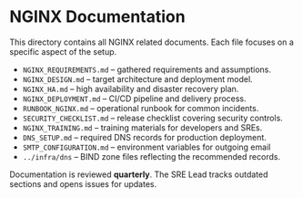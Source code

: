 # NGINX Documentation

This directory contains all NGINX related documents. Each file focuses on a specific aspect of the setup.

- `NGINX_REQUIREMENTS.md` – gathered requirements and assumptions.
- `NGINX_DESIGN.md` – target architecture and deployment model.
- `NGINX_HA.md` – high availability and disaster recovery plan.
- `NGINX_DEPLOYMENT.md` – CI/CD pipeline and delivery process.
- `RUNBOOK_NGINX.md` – operational runbook for common incidents.
- `SECURITY_CHECKLIST.md` – release checklist covering security controls.
- `NGINX_TRAINING.md` – training materials for developers and SREs.
- `DNS_SETUP.md` – required DNS records for production deployment.
- `SMTP_CONFIGURATION.md` – environment variables for outgoing email
- `../infra/dns` – BIND zone files reflecting the recommended records.

Documentation is reviewed **quarterly**. The SRE Lead tracks outdated sections and opens issues for updates.
